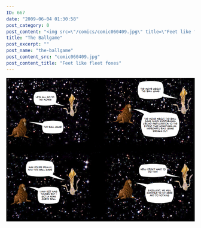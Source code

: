```yaml
---
ID: 667
date: "2009-06-04 01:30:58"
post_category: 0
post_content: "<img src=\"/comics/comic060409.jpg\" title=\"Feet like fleet foxes\" />"
title: "The Ballgame"
post_excerpt: ""
post_name: "the-ballgame"
post_content_src: "comic060409.jpg"
post_content_title: "Feet like fleet foxes"
---
```



[![Feet like fleet foxes](/comics-hi-res/comic060409.jpg)](/comics-hi-res/comic060409.jpg "Feet like fleet foxes")
